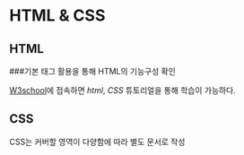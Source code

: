 # HTML & CSS
## HTML
###기본 태그 활용을 통해 HTML의 기능구성 확인

[W3school](https://w3schools.com)에 접속하면 *html*, *CSS* 튜토리얼을 통해 학습이 가능하다.

## CSS
CSS는 커버할 영역이 다양함에 따라 별도 문서로 작성
